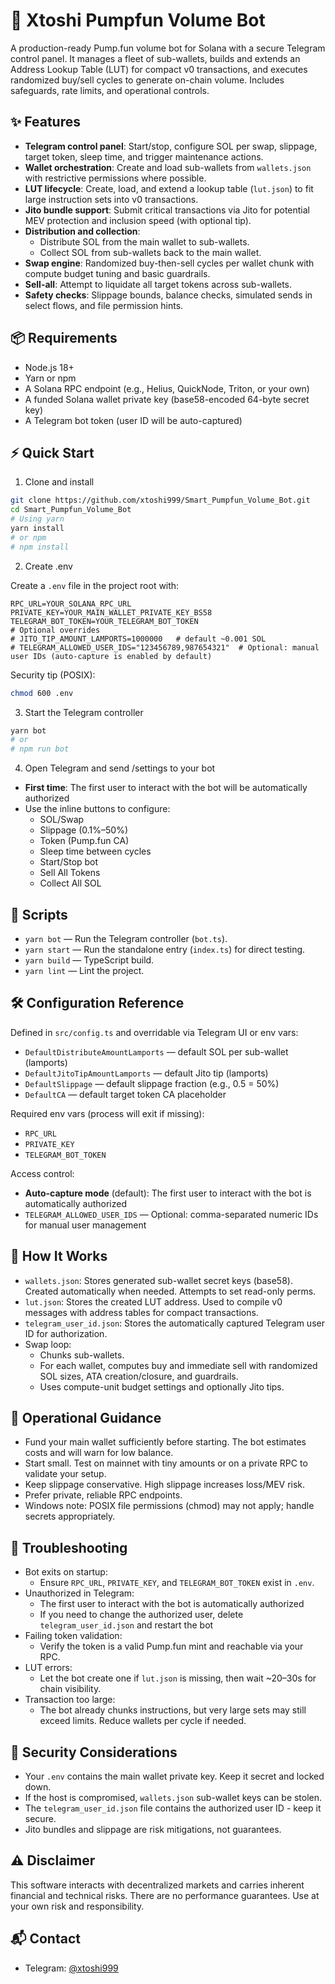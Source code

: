 # 🚀 Xtoshi Pumpfun Volume Bot

A production-ready Pump.fun volume bot for Solana with a secure Telegram control panel. It manages a fleet of sub-wallets, builds and extends an Address Lookup Table (LUT) for compact v0 transactions, and executes randomized buy/sell cycles to generate on-chain volume. Includes safeguards, rate limits, and operational controls.


## ✨ Features

- **Telegram control panel**: Start/stop, configure SOL per swap, slippage, target token, sleep time, and trigger maintenance actions.
- **Wallet orchestration**: Create and load sub-wallets from `wallets.json` with restrictive permissions where possible.
- **LUT lifecycle**: Create, load, and extend a lookup table (`lut.json`) to fit large instruction sets into v0 transactions.
- **Jito bundle support**: Submit critical transactions via Jito for potential MEV protection and inclusion speed (with optional tip).
- **Distribution and collection**:
  - Distribute SOL from the main wallet to sub-wallets.
  - Collect SOL from sub-wallets back to the main wallet.
- **Swap engine**: Randomized buy-then-sell cycles per wallet chunk with compute budget tuning and basic guardrails.
- **Sell-all**: Attempt to liquidate all target tokens across sub-wallets.
- **Safety checks**: Slippage bounds, balance checks, simulated sends in select flows, and file permission hints.


## 📦 Requirements

- Node.js 18+
- Yarn or npm
- A Solana RPC endpoint (e.g., Helius, QuickNode, Triton, or your own)
- A funded Solana wallet private key (base58-encoded 64-byte secret key)
- A Telegram bot token (user ID will be auto-captured)


## ⚡ Quick Start

1) Clone and install

```bash
git clone https://github.com/xtoshi999/Smart_Pumpfun_Volume_Bot.git
cd Smart_Pumpfun_Volume_Bot
# Using yarn
yarn install
# or npm
# npm install
```

2) Create .env

Create a `.env` file in the project root with:

```env
RPC_URL=YOUR_SOLANA_RPC_URL
PRIVATE_KEY=YOUR_MAIN_WALLET_PRIVATE_KEY_BS58
TELEGRAM_BOT_TOKEN=YOUR_TELEGRAM_BOT_TOKEN
# Optional overrides
# JITO_TIP_AMOUNT_LAMPORTS=1000000   # default ~0.001 SOL
# TELEGRAM_ALLOWED_USER_IDS="123456789,987654321"  # Optional: manual user IDs (auto-capture is enabled by default)
```

Security tip (POSIX):
```bash
chmod 600 .env
```

3) Start the Telegram controller

```bash
yarn bot
# or
# npm run bot
```

4) Open Telegram and send /settings to your bot

- **First time**: The first user to interact with the bot will be automatically authorized
- Use the inline buttons to configure:
  - SOL/Swap
  - Slippage (0.1%–50%)
  - Token (Pump.fun CA)
  - Sleep time between cycles
  - Start/Stop bot
  - Sell All Tokens
  - Collect All SOL


## 📜 Scripts

- `yarn bot` — Run the Telegram controller (`bot.ts`).
- `yarn start` — Run the standalone entry (`index.ts`) for direct testing.
- `yarn build` — TypeScript build.
- `yarn lint` — Lint the project.


## 🛠️ Configuration Reference

Defined in `src/config.ts` and overridable via Telegram UI or env vars:

- `DefaultDistributeAmountLamports` — default SOL per sub-wallet (lamports)
- `DefaultJitoTipAmountLamports` — default Jito tip (lamports)
- `DefaultSlippage` — default slippage fraction (e.g., 0.5 = 50%)
- `DefaultCA` — default target token CA placeholder

Required env vars (process will exit if missing):
- `RPC_URL`
- `PRIVATE_KEY`
- `TELEGRAM_BOT_TOKEN`

Access control:
- **Auto-capture mode** (default): The first user to interact with the bot is automatically authorized
- `TELEGRAM_ALLOWED_USER_IDS` — Optional: comma-separated numeric IDs for manual user management


## 🔬 How It Works

- `wallets.json`: Stores generated sub-wallet secret keys (base58). Created automatically when needed. Attempts to set read-only perms.
- `lut.json`: Stores the created LUT address. Used to compile v0 messages with address tables for compact transactions.
- `telegram_user_id.json`: Stores the automatically captured Telegram user ID for authorization.
- Swap loop:
  - Chunks sub-wallets.
  - For each wallet, computes buy and immediate sell with randomized SOL sizes, ATA creation/closure, and guardrails.
  - Uses compute-unit budget settings and optionally Jito tips.


## 🧭 Operational Guidance

- Fund your main wallet sufficiently before starting. The bot estimates costs and will warn for low balance.
- Start small. Test on mainnet with tiny amounts or on a private RPC to validate your setup.
- Keep slippage conservative. High slippage increases loss/MEV risk.
- Prefer private, reliable RPC endpoints.
- Windows note: POSIX file permissions (chmod) may not apply; handle secrets appropriately.


## 🧩 Troubleshooting

- Bot exits on startup:
  - Ensure `RPC_URL`, `PRIVATE_KEY`, and `TELEGRAM_BOT_TOKEN` exist in `.env`.
- Unauthorized in Telegram:
  - The first user to interact with the bot is automatically authorized
  - If you need to change the authorized user, delete `telegram_user_id.json` and restart the bot
- Failing token validation:
  - Verify the token is a valid Pump.fun mint and reachable via your RPC.
- LUT errors:
  - Let the bot create one if `lut.json` is missing, then wait ~20–30s for chain visibility.
- Transaction too large:
  - The bot already chunks instructions, but very large sets may still exceed limits. Reduce wallets per cycle if needed.


## 🔐 Security Considerations

- Your `.env` contains the main wallet private key. Keep it secret and locked down.
- If the host is compromised, `wallets.json` sub-wallet keys can be stolen.
- The `telegram_user_id.json` file contains the authorized user ID - keep it secure.
- Jito bundles and slippage are risk mitigations, not guarantees.


## ⚠️ Disclaimer

This software interacts with decentralized markets and carries inherent financial and technical risks. There are no performance guarantees. Use at your own risk and responsibility.



## 📬 Contact

- Telegram: [@xtoshi999](https://t.me/xtoshi999)
